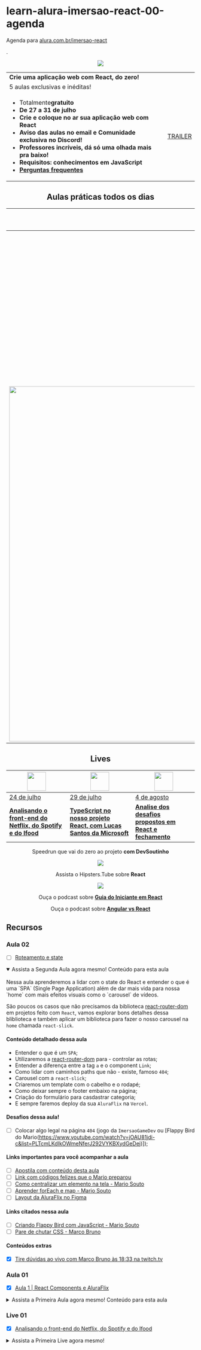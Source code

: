 # learn-alura-imersao-react-00-agenda

Agenda para [alura.com.br/imersao-react](https://www.alura.com.br/imersao-react)

.
<div align="center">

[<img src="https://www.alura.com.br/assets/img/imersoes/react/logo-horizontal.1595623271.svg" />](https://www.alura.com.br/imersao-react)

| | |
| :--- | ---: |
**Crie uma aplicação web com React, do zero!** |
5 aulas exclusivas e inéditas! |
|<ul><li><span>Totalmente<strong>gratuito<strong></span></li><li><span>De <strong>27</strong> a <strong>31 de julho</strong></span></li><li><span>Crie e coloque no ar <strong>sua aplicação web com React</strong></span></li><li><span>Aviso das aulas no email e Comunidade exclusiva no Discord!</span></li><li><span>Professores incríveis, dá só uma olhada mais pra baixo!</span></li><li><span>Requisitos: conhecimentos em JavaScript </span></li><li><a href="https://docs.google.com/document/d/1y2EOMdlMmquKWLGyGeifY68ueTXi-bhYFBMi4iPqXYc/edit?usp=sharing" target="_blank">Perguntas frequentes</a></li></ul> | [TRAILER](https://www.youtube.com/watch?v=XJ3sr259SDI)

## Aulas práticas todos os dias

| | [<img src="https://www.alura.com.br/assets/img/imersoes/react/icon-aula1.1594044142.svg" width="50">](#aula-01) | [<img src="https://www.alura.com.br/assets/img/imersoes/react/icon-aula2.1594044142.svg" width="50">](#aula-02) | [<img src="https://www.alura.com.br/assets/img/imersoes/react/icon-aula3.1594044142.svg" width="50">](#aula-03)
 --- | --- |--- | --- 
| | [Dia 1](#aula-01) | [Dia 2](#aula-02) | [Dia 3](#aula-03) |
| | [**O que é React e componentes** Entender a popularização do React, componentes, Create React App, Styled Components e fazer o primeiro deploy](#aula-01) | [**Roteamento e State** Aprender sobre as páginas no estilo SPA, as vantagens do State e criação de um carrossel para os vídeos](#aula-02) | [**Formulários reutilizáveis e mais componentes** Explorar a fundo a criação de componentes, reutilizar lógicas comuns com hooks e criar campos de formulários animados](#aula-03) |
| | [<img src="https://www.alura.com.br/assets/img/imersoes/react/icon-aula4.1594044142.svg" width="50">](#aula-04) | [<img src="https://www.alura.com.br/assets/img/imersoes/react/icon-aula5.1594044142.svg" width="50">](#aula-05)
| | [Dia 4](#aula-04) | [Dia 5](#aula-05) | |
| <img src="https://www.alura.com.br/assets/img/imersoes/react/mergulhador.1594044142.svg" width="950"> | [**AJAX e Validação** Entender o protocolo HTTP, aprender como enviar e buscar dados de um back-end, adicionar suporte de validação em nossos campos e colocar a cópia do seu projeto no ar](#aula-04) | [**Formulário de cadastro e remoção de vídeos** Finalizar o cadastro de vídeos, configurar remoções e conhecer melhor o mercado de React](#aula-05) | <img src="https://www.alura.com.br/assets/img/imersoes/react/peixes.1594044142.svg" width="50">

## Lives

[<img src="https://www.alura.com.br/assets/img/imersoes/react/icon-aula1.1594044142.svg" width="50">](#live-01) | [<img src="https://www.alura.com.br/assets/img/imersoes/react/icon-aula2.1594044142.svg" width="50">](#live-02) | [<img src="https://www.alura.com.br/assets/img/imersoes/react/icon-aula3.1594044142.svg" width="50">](#live-03)
--- | --- |--- 
| [24 de julho](#live-01) | [29 de julho](#live-02) | [4 de agosto](#live-03) |
[**Analisando o front-end do Netflix, do Spotify e do Ifood**](#live-01) | [**TypeScript no nosso projeto React, com Lucas Santos da Microsoft**](#live-02) | [**Analise dos desafios propostos em React e fechamento**](#live-03)

Speedrun que vai do zero ao projeto
**com DevSoutinho**

[![](http://img.youtube.com/vi/5MzOCxSWrrc/0.jpg)](http://www.youtube.com/watch?v=5MzOCxSWrrc "")

Assista o Hipsters.Tube sobre
**React**

[![](http://img.youtube.com/vi/6IuQUgeDPg0/0.jpg)](http://www.youtube.com/watch?v=6IuQUgeDPg0 "")

Ouça o podcast sobre
**[Guia do Iniciante em React](https://open.spotify.com/episode/5gYKNQOepEr6IHW5Wttckv)**

Ouça o podcast sobre
**[Angular vs React](https://open.spotify.com/episode/41MNnDmFQgajJLuBG6jndt)**

</div>

## Recursos
<!--
### Aula 05

- [ ] [Aula 5 | atualizar...](https://www.alura.com.br/imersao-react/aula05...)

<details>
<summary>Assista a Quinta Aula agora mesmo!</summary>
<br>
...
</details>

### Aula 04

- [ ] [Aula 4 | atualizar...](https://www.alura.com.br/imersao-react/aula04...)

<details>
<summary>Assista a Quarta Aula agora mesmo!</summary>
<br>
...
</details>

### Aula 03

- [ ] [Aula 3 | atualizar...](https://www.alura.com.br/imersao-react/aula03...)

<details>
<summary>Assista a Terceira Aula agora mesmo!</summary>
<br>
...
</details>
-->
### Aula 02

- [ ] [Roteamento e state](https://www.alura.com.br/imersao-react/aula02-roteamento-state)

<details open>
<summary>Assista a Segunda Aula agora mesmo! Conteúdo para esta aula</summary>
<br>
Nessa aula aprenderemos a lidar com o state do React e entender o que é uma `SPA` (Single Page Application) além de dar mais vida para nossa `home` com mais efeitos visuais como o `carousel` de vídeos.

São poucos os casos que não precisamos da biblioteca [react-router-dom](https://github.com/ReactTraining/react-router) em projetos feito com `React`, vamos explorar bons detalhes dessa bliblioteca e também aplicar um biblioteca para fazer o nosso carousel na `home` chamada `react-slick`.

#### Conteúdo detalhado dessa aula

- Entender o que é um `SPA`;
- Utilizaremos a [react-router-dom](https://github.com/ReactTraining/react-router) para - controlar as rotas;
- Entender a diferença entre a tag `a` e o component `Link`;
- Como lidar com caminhos paths que não - existe, famoso `404`;
- Carousel com a `react-slick`;
- Criaremos um template com o cabelho e o rodapé;
- Como deixar sempre o footer embaixo na página;
- Criação do formulário para casdastrar categoria;
- E sempre faremos deploy da sua `AluraFlix` na `Vercel`.

#### Desafios dessa aula!

- [ ] Colocar algo legal na página `404` (jogo da `ImersaoGameDev` ou [Flappy Bird do Mario(https://www.youtube.com/watch?v=jOAU81jdi-c&list=PLTcmLKdIkOWmeNferJ292VYKBXydGeDej)]);

#### Links importantes para você acompanhar a aula

- [ ] [Apostila com conteúdo desta aula](https://drive.google.com/file/d/1Y6W-rGJgKYek2kRjIqg9Pn-gWPv4KcGO/view?usp=sharing)
- [ ] [Link com códigos felizes que o Mario preparou](https://gist.github.com/omariosouto/5a3cb806f5be71cfc52909bca0eaa634)
- [ ] [Como centralizar um elemento na tela - Mario Souto](https://www.youtube.com/watch?v=Cu-HP-gvggg)
- [ ] [Aprender forEach e map - Mario Souto](https://www.youtube.com/watch?v=JbzcLKiTThk)
- [ ] [Layout da AluraFlix no Figma](https://www.figma.com/file/rh7zm3wAz3SomVwby1iQYV/AluraFlix?node-id=181%3A10)

#### Links citados nessa aula

- [ ] [Criando Flappy Bird com JavaScript - Mario Souto](https://www.youtube.com/watch?v=jOAU81jdi-c&list=PLTcmLKdIkOWmeNferJ292VYKBXydGeDej)
- [ ] [Pare de chutar CSS - Marco Bruno](https://www.youtube.com/watch?v=5PS6ku8NzIE&list=PLirko8T4cEmx5eBb1-9j6T6Gl4aBtZ_5x)

#### Conteúdos extras

- [x] [Tire dúvidas ao vivo com Marco Bruno às 18:33 na twitch.tv](twitch.tv/marcobrunodev)

</details>

### Aula 01

- [x] [Aula 1 | React Components e AluraFlix](https://www.alura.com.br/imersao-react/aula01-react-aluraflix)

<details>
<summary>Assista a Primeira Aula agora mesmo! Conteúdo para esta aula</summary>
<br>
Na primeira aula, faremos o setup do nosso ambiente deixando o computador configuradinho para trabalhar com React e vamos entender porque essa ferramenta se tornou tão popular entre devs e o mercado de tecnologia.

Você vai aprender a usar a ferramenta Create React App, criar seu primeiro componente web e entender as vantagens de se trabalhar com os tais Styled Components.

No final da aula, você vai fazer o deploy da nossa aplicação web e terá o seu site publicado na internet!

[![](http://img.youtube.com/vi/DQ3A2PTpDBU/0.jpg)](http://www.youtube.com/watch?v=DQ3A2PTpDBU "#ImersaoReact Aula 1 - React Components e AluraFlix")

- [ ] [Vitrine Imersão React Alura](https://github.com/imersao-alura/vitrine-imersao-react)

#### Projetos da equipe:

- [x] [Subindo seu projeto na galeria da imersão](https://www.youtube.com/watch?v=4qy23EulMbw&feature=youtu.be)

- [ ] [Projeto da Aula](https://aluraflix.imersao-alura.vercel.app/)

- [ ] [DevSoutinhoflix](http://devsoutinhoflix.com.br/)

#### Links importantes para você acompanhar a aula

- [ ] [Apostila da Imersão React - atualizada diariamente](https://drive.google.com/file/d/1Y6W-rGJgKYek2kRjIqg9Pn-gWPv4KcGO/view?usp=sharing)

- [x] [Download dos components da Home](https://github.com/imersao-alura/arquivos-extras-imersao-react/raw/master/componentes-extras-aula01.zip)

- [x] [CSSs que o Mario copia magicamente durante a aula](https://gist.github.com/omariosouto/19dafd5ca155c46b3dcb31df89cfba55)

- [x] [Pegando projeto do Figma](https://www.youtube.com/watch?v=-TaHyW4nMtg&feature=youtu.be)

- [x] [Download do layout da AluraFlix](https://drive.google.com/file/d/1ml7tw1x0KLYDUKIIsHu6SRZeFZnnmmV_/view?usp=sharing)

- [ ] [Instale o NodeJS](https://nodejs.org/pt-br/)

- [x] [Google Fonts](https://fonts.google.com/)

- [ ] [VSCode Styled Coponents - melhora sintaxe do CSS in JS](https://marketplace.visualstudio.com/items?itemName=jpoissonnier.vscode-styled-components)

#### Links citados nessa aula

- [ ] [Figma - Ferramenta free para design](https://www.figma.com/)

- [ ] [Como o React Funciona? Vamos fazer juntos uma mini implementação do React!](https://www.youtube.com/watch?v=5MzOCxSWrrc)

- [ ] [Dicas de VSCode - Mario Souto (DevSoutinho)](https://www.alura.com.br/artigos/visualstudio-code-instalacao-teclas-de-atalho-plugins-e-integracoes)

- [ ] [Live Share - plugin do VSCode](https://marketplace.visualstudio.com/items?itemName=MS-vsliveshare.vsliveshare)

- [ ] [Visual Studio IntelliCode - plugin do VSCode que ajuda no autocomplete](https://marketplace.visualstudio.com/items?itemName=VisualStudioExptTeam.vscodeintellicode)

- [ ] [Como criar um projeto com React Native - Mario Souto (DevSoutinho)](https://www.youtube.com/watch?v=k1vdmXDgMJI&list=PLTcmLKdIkOWkkBSilAr6iqdnSDXdiiyIq)

- [x] [O que todo projeto deveria ter? - Mario Souto (DevSoutinho)](https://www.youtube.com/watch?v=yMRSDdifGW8)

- [x] [styled-components](https://styled-components.com/)

#### Conteúdos extras

- [x] [Tire dúvidas ao vivo com Marco Bruno às 18:33 na twitch.tv](twitch.tv/marcobrunodev)

- [x] [Font Meme](https://fontmeme.com/)

- [x] [Netflix Font](https://fontmeme.com/netflix-font/)

- [x] [DevSoutinho](https://youtube.com/c/DevSoutinho)

- [x] [Telegram do canal DevSoutinho](https://t.me/devsoutinho)

- [ ] [Estilização Imersão React 01 - Estilos globais, reset e Menu](https://www.youtube.com/watch?v=nDxp3YEpR1E&list=PLbcp5RKTX5wNF34qxISyWY6kignmhBQRT)

- [x] [Juliana Negreiros](https://twitter.com/juunegreiros)

#### Como compartilhar sua própria AluraFlix

- [ ] [Screencastify - Screen Video Recorder](https://chrome.google.com/webstore/detail/screencastify-screen-vide/mmeijimgabbpbgpdklnllpncmdofkcpn)

</details>
<!--
### Live 03

- [ ] [Imersão React Live #03 - Análise dos desafios propostos em React e fechamento](https://www.youtube.com/watch?v=ol_2pmyPzvI)

<details>
<summary>Assista a Terceira Live agora mesmo!</summary>
<br>
...
</details>

### Live 02

- [ ] [Imersão React Live #02 - TypeScript no nosso projeto React, com Lucas Santos da Microsoft](https://www.youtube.com/watch?v=SpWFDTvgS9k)

<details>
<summary>Assista a Segunda Live agora mesmo!</summary>
<br>
...
</details>
-->

### Live 01

- [x] [Analisando o front-end do Netflix, do Spotify e do Ifood](https://www.youtube.com/watch?v=Dcn-tVmSxyU)

<details>
<summary>Assista a Primeira Live agora mesmo!</summary>
<br>

- [x] [grupo exclusivo no Discord](https://discord.com/invite/rG2zBzQ?utm_campaign=imersao_react_inscricoes_periodo_correto&utm_medium=email&utm_source=RD+Station)

- [x] [Speedrun: Do Zero ao React | Como fazer um React e aprender a ideia do Virtual DOM na prática](http://www.youtube.com/watch?v=5MzOCxSWrrc)

[![](http://img.youtube.com/vi/5MzOCxSWrrc/0.jpg)](http://www.youtube.com/watch?v=5MzOCxSWrrc "Speedrun: Do Zero ao React Como fazer um React e aprender a ideia do Virtual DOM na prática")
</details>


